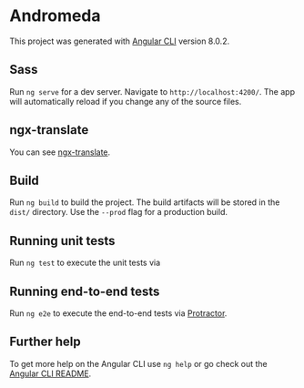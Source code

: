 # Andromeda

This project was generated with [Angular CLI](https://github.com/angular/angular-cli) version 8.0.2.

## Sass 

Run `ng serve` for a dev server. Navigate to `http://localhost:4200/`. The app will automatically reload if you change any of the source files.

## ngx-translate

  You can see [ngx-translate](http://www.ngx-translate.com/).

## Build

Run `ng build` to build the project. The build artifacts will be stored in the `dist/` directory. Use the `--prod` flag for a production build.

## Running unit tests

Run `ng test` to execute the unit tests via 

## Running end-to-end tests

Run `ng e2e` to execute the end-to-end tests via [Protractor](http://www.protractortest.org/).

## Further help

To get more help on the Angular CLI use `ng help` or go check out the [Angular CLI README](https://github.com/angular/angular-cli/blob/master/README.md).
